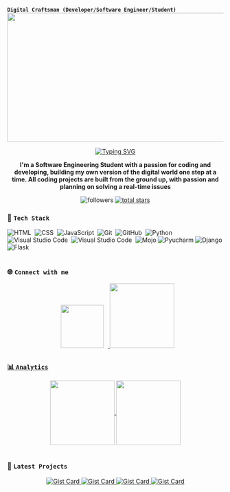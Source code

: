 **`Digital Craftsman (Developer/Software Engineer/Student)`**
<a href="https://github.com/TsvetanG2"><img align="center" width="1000" height="300" src="https://github.com/user-attachments/assets/f4adb371-cb00-4d6a-8ab6-60fea3feaf76?raw=true"></a>

<p align="center">
  <a href="https://git.io/typing-svg"><img src="https://readme-typing-svg.herokuapp.com?font=Fira+Code&pause=1000&color=D371EF&random=true&width=300&lines=A+Python+Developer;A+Django+Developer;A+Student;An+Enthusiast&center=true&width=600&height=100"" alt="Typing SVG" /></a>
</p>

<p align="center">
  <strong>I'm a Software Engineering Student with a passion for coding and developing, building my own version of the digital world one step at a time. All coding projects are built from the ground up, with passion and planning on solving a real-time issues</strong>
</p>

   <p align="center">
         <img alt="followers" title="Follow me on Github" src="https://custom-icon-badges.demolab.com/github/followers/TsvetanG2?color=8B0000&labelColor=000000&style=for-the-badge&logo=person-add&label=Followers&logoColor=white"/></a>
      <a href="https://github.com/TsvetanG2?tab=repositories&sort=stargazers">
         <img alt="total stars" title="Total stars on GitHub" src="https://custom-icon-badges.demolab.com/github/stars/TsvetanG2?color=800080&style=for-the-badge&labelColor=000000&logo=star"/></a>
   </p>

### 🧰&nbsp;**`Tech Stack`**

![HTML](https://img.shields.io/badge/-HTML-05122A?style=flat&logo=HTML5)&nbsp;
![CSS](https://img.shields.io/badge/-CSS-05122A?style=flat&logo=CSS3&logoColor=1572B6)&nbsp;
![JavaScript](https://img.shields.io/badge/-JavaScript-05122A?style=flat&logo=javascript)&nbsp;
![Git](https://img.shields.io/badge/-Git-05122A?style=flat&logo=git)&nbsp;
![GitHub](https://img.shields.io/badge/-GitHub-05122A?style=flat&logo=github)&nbsp;
![Python](https://img.shields.io/badge/python-%23150458.svg?style=flat&logo=python&logoColor=white)
![Visual Studio Code](https://img.shields.io/badge/-Visual%20Studio%20Code-05122A?style=flat&logo=visual-studio-code&logoColor=007ACC)&nbsp;
![Visual Studio Code](https://img.shields.io/badge/-Visual%20Studio-05122A?style=flat&logo=visual-studio&logoColor=007ACC)&nbsp;
![Mojo](https://img.shields.io/badge/MojoLang-red?style=flat&logo=mega&logoColor=red&color=black)
![Pyucharm](https://img.shields.io/badge/Pycharm-yellow%26green?style=flat&logo=pycharm&logoColor=yellow&color=black)
![Django](https://img.shields.io/badge/Django-blue?style=flat&logo=Django&logoColor=blue&color=black)
![Flask](https://img.shields.io/badge/Flask-red?style=flat&logo=Flask&logoColor=white&color=black)


#

### 🌐&nbsp;**`Connect with me`**

<p align="center">
  <a href="https://www.linkedin.com/in/tsvetan-gerginov212/"><img src="https://img.shields.io/badge/-LinkedIn-0077B5?style=flat&logo=Linkedin&logoColor=white" style="width: 100px; height: auto; margin: 10px;/></a>
</p>
<p align="center">
  <a href="mailto:t.gerginov@yahoo.com"><img src="https://img.shields.io/badge/Send%20me%20a%20mail-purple?style=flat&logo=mail.ru&logoColor=white&color=purple" style="width: 150px; height: auto; /></a>
</p>



#

### 📊&nbsp;**`Analytics`**

<p align="center">
  <a href="https://github.com/TsvetanG2">
    <img height=150 align="center" src="https://github-readme-stats.vercel.app/api?username=TsvetanG2&show_icons=true&locale=en&theme=dracula&rank_icon=github" />
  </a>
  <a href="https://github.com/TsvetanG2">
    <img height=150 align="center" src="https://github-readme-stats.vercel.app/api/top-langs/?username=TsvetanG2&layout=compact&show_icons=true&theme=dracula" />
</a>
</p>


#

### 👾&nbsp;**`Latest Projects`**

<p align="center">
  <a href="https://github.com/TsvetanG2/Multi-tenant-DocApp-with-independent-database-for-each-tenant-domain">
    <img src="https://github-readme-stats.vercel.app/api/pin/?username=TsvetanG2&repo=Multi-tenant-DocApp-with-independent-database-for-each-tenant-domain&theme=cobalt" alt="Gist Card">
  </a>
  <a href="https://github.com/TsvetanG2/PDF-To-Excel-Converter">
    <img src="https://github-readme-stats.vercel.app/api/pin/?username=TsvetanG2&repo=PDF-To-Excel-Converter&theme=cobalt" alt="Gist Card">
  </a>
  <a href="https://github.com/TsvetanG2/Simple-Python-Automation-Projects">
    <img src="https://github-readme-stats.vercel.app/api/pin/?username=TsvetanG2&repo=Simple-Python-Automation-Projects&theme=cobalt" alt="Gist Card">
  </a>
  <a href="https://github.com/TsvetanG2/ScrappingTasks">
    <img src="https://github-readme-stats.vercel.app/api/pin/?username=TsvetanG2&repo=ScrappingTasks&theme=cobalt" alt="Gist Card">
  </a>
</p>

#


